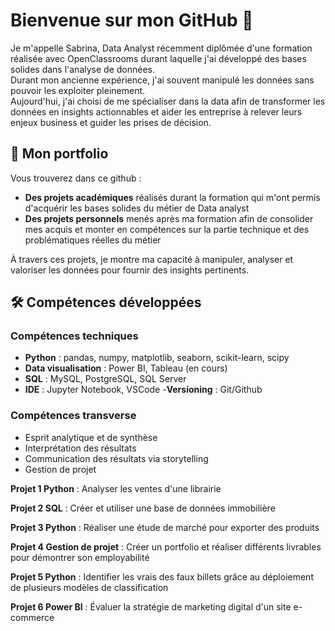 # Bienvenue sur mon GitHub 👋

Je m'appelle Sabrina, Data Analyst récemment diplômée d'une formation réalisée avec OpenClassrooms durant laquelle j'ai développé des bases solides dans l'analyse de données.  
Durant mon ancienne expérience, j'ai souvent manipulé les données sans pouvoir les exploiter pleinement.   
Aujourd'hui, j'ai choisi de me spécialiser dans la data afin de transformer les données en insights actionnables et aider les entreprise à relever leurs enjeux business et guider les prises de décision.

## 📂 Mon portfolio
Vous trouverez dans ce github : 
- **Des projets académiques** réalisés durant la formation qui m'ont permis d'acquérir les bases solides du métier de Data analyst
- **Des projets personnels** menés après ma formation afin de consolider mes acquis et monter en compétences sur la partie technique et des problématiques réelles du métier

À travers ces projets, je montre ma capacité à manipuler, analyser et valoriser les données pour fournir des insights pertinents.

## 🛠️ Compétences développées 

### Compétences techniques
- **Python** : pandas, numpy, matplotlib, seaborn, scikit-learn, scipy
- **Data visualisation** : Power BI, Tableau (en cours)
- **SQL** : MySQL, PostgreSQL, SQL Server
- **IDE** : Jupyter Notebook, VSCode
-**Versioning** : Git/Github

### Compétences transverse 
- Esprit analytique et de synthèse
- Interprétation des résultats
- Communication des résultats via storytelling
- Gestion de projet
  
**Projet 1 Python** :  Analyser les ventes d'une librairie

**Projet 2 SQL** : Créer et utiliser une base de données immobilière

**Projet 3 Python** : Réaliser une étude de marché pour exporter des produits

**Projet 4 Gestion de projet** : Créer un portfolio et réaliser différents livrables pour démontrer son employabilité 

**Projet 5 Python** : Identifier les vrais des faux billets grâce au déploiement de plusieurs modèles de classification

**Projet 6 Power BI** : Évaluer la stratégie de marketing digital d'un site e-commerce
